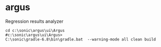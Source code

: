 # argus
 Regression results analyzer

```
cd c:\sonic\argus\ui\Argus
#c:\sonic\argus\ui\Argus>
C:\sonic\gradle-6.8\bin\gradle.bat  --warning-mode all clean build
```
